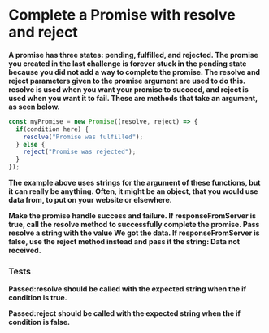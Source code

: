 # Complete a Promise with resolve and reject

**A promise has three states: pending, fulfilled, and rejected. The promise you created in the last challenge is forever stuck in the pending state because you did not add a way to complete the promise. The resolve and reject parameters given to the promise argument are used to do this. resolve is used when you want your promise to succeed, and reject is used when you want it to fail. These are methods that take an argument, as seen below.**

```js
const myPromise = new Promise((resolve, reject) => {
  if(condition here) {
    resolve("Promise was fulfilled");
  } else {
    reject("Promise was rejected");
  }
});
```

**The example above uses strings for the argument of these functions, but it can really be anything. Often, it might be an object, that you would use data from, to put on your website or elsewhere.**

**Make the promise handle success and failure. If responseFromServer is true, call the resolve method to successfully complete the promise. Pass resolve a string with the value We got the data. If responseFromServer is false, use the reject method instead and pass it the string: Data not received.**

### Tests

**Passed:resolve should be called with the expected string when the if condition is true.**

**Passed:reject should be called with the expected string when the if condition is false.**
